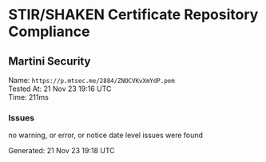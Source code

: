 # STIR/SHAKEN Certificate Repository Compliance

## Martini Security

Name: `https://p.mtsec.me/2884/ZNOCVKvXmYdP.pem`\
Tested At: 21 Nov 23 19:16 UTC\
Time: 211ms

### Issues

no warning, or error, or notice date level issues were found

Generated: 21 Nov 23 19:18 UTC